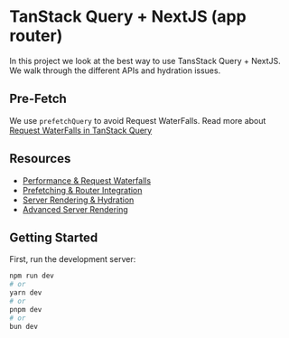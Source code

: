 # TanStack Query + NextJS (app router)

In this project we look at the best way to use TansStack Query + NextJS.
We walk through the different APIs and hydration issues.

## Pre-Fetch
We use `prefetchQuery` to avoid Request WaterFalls. Read more about [Request WaterFalls in TanStack Query](https://tanstack.com/query/latest/docs/framework/react/guides/request-waterfalls)

## Resources

- [Performance & Request Waterfalls](https://tanstack.com/query/latest/docs/framework/react/guides/request-waterfalls)
- [Prefetching & Router Integration](https://tanstack.com/query/latest/docs/framework/react/guides/prefetching)
- [Server Rendering & Hydration](https://tanstack.com/query/latest/docs/framework/react/guides/ssr)
- [Advanced Server Rendering](https://tanstack.com/query/latest/docs/framework/react/guides/advanced-ssr)


## Getting Started

First, run the development server:

```bash
npm run dev
# or
yarn dev
# or
pnpm dev
# or
bun dev
```
